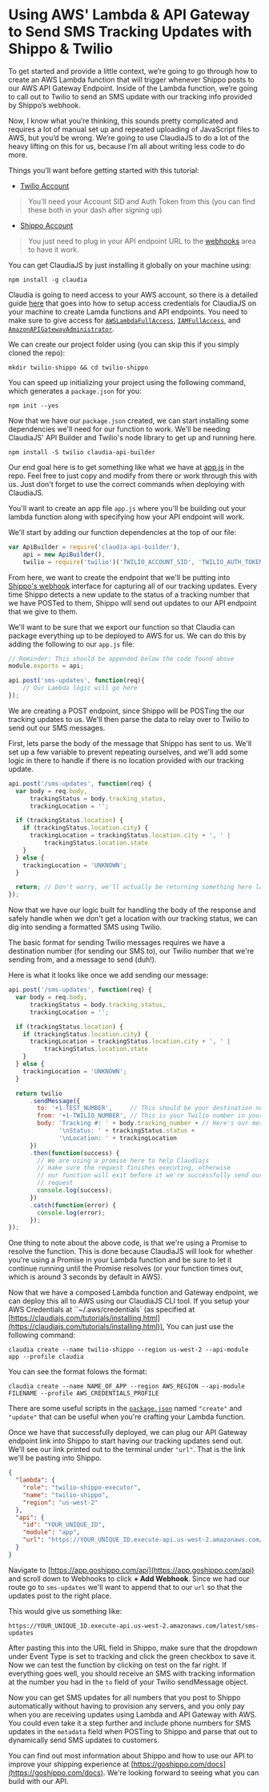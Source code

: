 # Using AWS' Lambda & API Gateway to Send SMS Tracking Updates with Shippo & Twilio

To get started and provide a little context, we’re going to go through how to create an AWS Lambda function that will trigger whenever Shippo posts to our AWS API Gateway Endpoint. Inside of the Lambda function, we’re going to call out to Twilio to send an SMS update with our tracking info provided by Shippo’s webhook.

Now, I know what you’re thinking, this sounds pretty complicated and requires a lot of manual set up and repeated uploading of JavaScript files to AWS, but you’d be wrong. We’re going to use ClaudiaJS to do a lot of the heavy lifting on this for us, because I’m all about writing less code to do more.

Things you'll want before getting started with this tutorial:
* [Twilio Account](https://www.twilio.com/try-twilio)
> You'll need your Account SID and Auth Token from this (you can find these both in your dash after signing up)
* [Shippo Account](https://goshippo.com/register)
> You just need to plug in your API endpoint URL to the [webhooks](https://goshippo.com/docs/webhooks) area to have it work.

You can get ClaudiaJS by just installing it globally on your machine using:

`npm install -g claudia`

Claudia is going to need access to your AWS account, so there is a detailed guide [here](https://claudiajs.com/tutorials/installing.html) that goes into how to setup access credentials for ClaudiaJS on your machine to create Lamda functions and API endpoints. You need to make sure to give access for [`AWSLambdaFullAccess`](https://console.aws.amazon.com/iam/home?region=us-east-1#policies/arn:aws:iam::aws:policy/AWSLambdaFullAccess), [`IAMFullAccess`](https://console.aws.amazon.com/iam/home?region=us-east-1#policies/arn:aws:iam::aws:policy/IAMFullAccess), and [`AmazonAPIGatewayAdministrator`](https://console.aws.amazon.com/iam/home?region=us-east-1#policies/arn:aws:iam::aws:policy/AmazonAPIGatewayAdministrator).

We can create our project folder using (you can skip this if you simply cloned the repo):

`mkdir twilio-shippo && cd twilio-shippo`

You can speed up initializing your project using the following command, which generates a `package.json` for you:

`npm init --yes`

Now that we have our `package.json` created, we can start installing some dependencies we'll need for our function to work. We'll be needing ClaudiaJS' API Builder and Twilio's node library to get up and running here.

`npm install -S twilio claudia-api-builder`

Our end goal here is to get something like what we have at [app.js](/app.js) in the repo. Feel free to just copy and modify from there or work through this with us. Just don't forget to use the correct commands when deploying with ClaudiaJS.

You'll want to create an app file `app.js` where you'll be building out your lambda function along with specifying how your API endpoint will work.

We'll start by adding our function dependencies at the top of our file:
```javascript
var ApiBuilder = require('claudia-api-builder'),
    api = new ApiBuilder(),
    twilio = require('twilio')('TWILIO_ACCOUNT_SID', 'TWILIO_AUTH_TOKEN');
```

From here, we want to create the endpoint that we'll be putting into [Shippo's webhook](https://goshippo.com/docs/webhooks) interface for capturing all of our tracking updates. Every time Shippo detects a new update to the status of a tracking number that we have POSTed to them, Shippo will send out updates to our API endpoint that we give to them.

We'll want to be sure that we export our function so that Claudia can package everything up to be deployed to AWS for us. We can do this by adding the following to our `app.js` file:
```javascript
// Reminder: This should be appended below the code found above
module.exports = api;

api.post('sms-updates', function(req){
    // Our Lambda logic will go here
});
```

We are creating a POST endpoint, since Shippo will be POSTing the our tracking updates to us. We'll then parse the data to relay over to Twilio to send out our SMS messages.

First, lets parse the body of the message that Shippo has sent to us. We'll set up a few variable to prevent repeating ourselves, and we'll add some logic in there to handle if there is no location provided with our tracking update.

```javascript
api.post('/sms-updates', function(req) {
  var body = req.body,
      trackingStatus = body.tracking_status,
      trackingLocation = '';

  if (trackingStatus.location) {
    if (trackingStatus.location.city) {
      trackingLocation = trackingStatus.location.city + ', ' |
          trackingStatus.location.state
    }
  } else {
    trackingLocation = 'UNKNOWN';
  }

  return; // Don't worry, we'll actually be returning something here later
});
```
Now that we have our logic built for handling the body of the response and safely handle when we don't get a location with our tracking status, we can dig into sending a formatted SMS using Twilio.

The basic format for sending Twilio messages requires we have a destination number (for sending our SMS to), our Twilio number that we're sending from, and a message to send (duh!).

Here is what it looks like once we add sending our message:
```javascript
api.post('/sms-updates', function(req) {
  var body = req.body,
      trackingStatus = body.tracking_status,
      trackingLocation = '';

  if (trackingStatus.location) {
    if (trackingStatus.location.city) {
      trackingLocation = trackingStatus.location.city + ', ' |
          trackingStatus.location.state
    }
  } else {
    trackingLocation = 'UNKNOWN';
  }

  return twilio
      .sendMessage({
        to: '+1-TEST_NUMBER',     // This should be your destination number
        from: '+1-TWILIO_NUMBER', // This is your Twilio number in your account
        body: 'Tracking #: ' + body.tracking_number + // Here's our message
              '\nStatus: ' + trackingStatus.status +
              '\nLocation: ' + trackingLocation
      })
      .then(function(success) {  
        // We are using a promise here to help Claudiajs
        // make sure the request finishes executing, otherwise
        // our function will exit before it we're successfully send our
        // request
        console.log(success);
      })
      .catch(function(error) {
        console.log(error);
      });
});
```

One thing to note about the above code, is that we're using a Promise to resolve the function. This is done because ClaudiaJS will look for whether you're using a Promise in your Lambda function and be sure to let it continue running until the Promise resolves (or your function times out, which is around 3 seconds by default in AWS).

Now that we have a composed Lambda function and Gateway endpoint, we can deploy this all to AWS using our ClaudiaJS CLI tool. If you setup your AWS Credentials at ``~/.aws/credentials` (as specified at [https://claudiajs.com/tutorials/installing.html](https://claudiajs.com/tutorials/installing.html)), You can just use the following command:

`claudia create --name twilio-shippo --region us-west-2 --api-module app --profile claudia`

You can see the format folows the format:

`claudia create --name NAME_OF_APP --region AWS_REGION --api-module FILENAME --profile AWS_CREDENTIALS_PROFILE`

There are some useful scripts in the [`package.json`](/package.json) named `"create"` and `"update"` that can be useful when you're crafting your Lambda function.

Once we have that successfully deployed, we can plug our API Gateway endpoint link into Shippo to start having our tracking updates send out. We'll see our link printed out to the terminal under `"url"`. That is the link we'll be pasting into Shippo.

```json
{
  "lambda": {
    "role": "twilio-shippo-executor",
    "name": "twilio-shippo",
    "region": "us-west-2"
  },
  "api": {
    "id": "YOUR_UNIQUE_ID",
    "module": "app",
    "url": "https://YOUR_UNIQUE_ID.execute-api.us-west-2.amazonaws.com/latest"
  }
}
```

Navigate to [https://app.goshippo.com/api](https://app.goshippo.com/api) and scroll down to Webhooks to click **+ Add Webhook**. Since we had our route go to `sms-updates` we'll want to append that to our `url` so that the updates post to the right place.

This would give us something like:

`https://YOUR_UNIQUE_ID.execute-api.us-west-2.amazonaws.com/latest/sms-updates`

After pasting this into the URL field in Shippo, make sure that the dropdown under Event Type is set to tracking and click the green checkbox to save it. Now we can test the function by clicking on test on the far right. If everything goes well, you should receive an SMS with tracking information at the number you had in the `to` field of your Twilio sendMessage object.

Now you can get SMS updates for all numbers that you post to Shippo automatically without having to provision any servers, and you only pay when you are receiving updates using Lambda and API Gateway with AWS. You could even take it a step further and include phone numbers for SMS updates in the `metadata` field when POSTing to Shippo and parse that out to dynamically send SMS updates to customers.

You can find out most information about Shippo and how to use our API to improve your shipping experience at [https://goshippo.com/docs](https://goshippo.com/docs). We're looking forward to seeing what you can build with our API.
